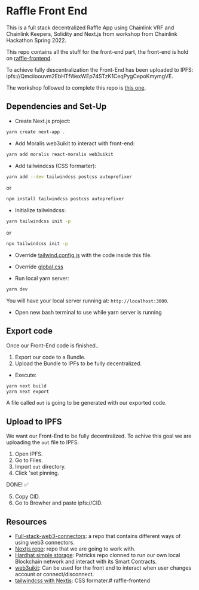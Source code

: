 # Raffle Front End
This is a full stack decentralized Raffle App using Chainlink VRF and Chainlink Keepers, Solidity and Next.js from workshop from Chainlink Hackathon Spring 2022.

This repo contains all the stuff for the front-end part, the front-end is hold on [raffle-frontend](https://github.com/JMariadlcs/raffle-full-stack).

To achieve fully descentralization the Front-End has been uploaded to IPFS: ipfs://Qmciioouvm2EbHTfWexWEp74STzK1CeqPygCepoKmymgVE. 

The workshop followed to complete this repo is [this one](https://www.youtube.com/watch?v=8bMrko6iD9Q&t=5445s).

## Dependencies and Set-Up
- Create Next.js project:
```bash
yarn create next-app .
```

- Add Moralis web3uikit to interact with front-end:
```bash
yarn add moralis react-moralis web3uikit

```
- Add tailwindcss (CSS formarter):
```bash
yarn add --dev tailwindcss postcss autoprefixer
```
or 
```bash
npm install tailwindcss postcss autoprefixer
```

- Initialize tailwindcss:
```bash
yarn tailwindcss init -p
```
or
```bash
npx tailwindcss init -p
```

- Override [tailwind.config.js](https://github.com/JMariadlcs/raffle-frontend/blob/main/tailwind.config.js) with the code inside this file.
- Override [global.css](https://github.com/JMariadlcs/raffle-frontend/blob/main/styles/globals.css)

- Run local yarn server:
```bash
yarn dev
```
You will have your local server running at: `http://localhost:3000`.

- Open new bash terminal to use while yarn server is running


## Export code
Once our Front-End code is finished..
1. Export our code to a Bundle.
2. Upload the Bundle to IPFs to be fully decentralized.

- Execute:
```bash
yarn next build
yarn next export
```
A file called `out` is going to be generated with our exported code.

## Upload to IPFS
We want our Front-End to be fully decentralized. To achive this goal we are uploading the `out` file to IPFS.
1. Open IPFS.
2. Go to Files.
3. Import `out` directory.
4. Click 'set pinning.

DONE! ✅ 

5. Copy CID.
6. Go to Browher and paste ipfs://CID.

## Resources
- [Full-stack-web3-connectors](https://github.com/PatrickAlphaC/full-stack-web3-metamask-connectors): a repo that contains different ways of using web3 connectors.
- [Nextjs repo](https://github.com/PatrickAlphaC/nextjs-moralis-metamask-connect/tree/cd4ff2ce34ecec6874e8fa32df8f44cef962b6e7): repo that we are going to work with.
- [Hardhat simple storage](https://github.com/PatrickAlphaC/hardhat-simple-storage): Patricks repo clonned to run our own local Blockchain network and interact with its Smart Contracts.
- [web3uikit](https://github.com/web3ui/web3uikit): Can be used for the front end to interact when user changes account or connect/disconnect.
- [tailwindcss with Nextjs](https://tailwindcss.com/docs/guides/nextjs): CSS formater.# raffle-frontend

